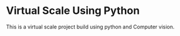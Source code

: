 # Virtual Scale Using Python #

This is a virtual scale project build using python and Computer vision.

